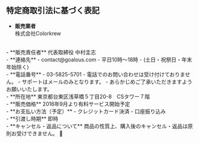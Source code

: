 ## 特定商取引法に基づく表記

- **販売業者**  
株式会社Colorkrew  
<br>
- **販売責任者**  
代表取締役 中村圭志  
<br>
- **連絡先**  
    - contact@goalous.com
    - 平日10時～18時
    - (土日・祝祭日・年末年始除く)  
<br>
- **電話番号**  
    - 03-5825-5701
    - 電話でのお問い合わせは受け付けておりません。
    - サポートはメールのみとなります。
    - あらかじめご了承いただきますようお願いいたします。  
<br>
- **所在地**  
    東京都台東区浅草橋５丁目20-8　CSタワー７階  
<br>
- **販売価格**
    2016年9月より有料サービス開始予定  
<br>
- **お支払い方法（予定）**  
    - クレジットカード決済
    - 口座振り込み
<br>
- **引渡し時期**  
    即時  
<br>
- **キャンセル・返品について**  
    商品の性質上、購入後のキャンセル・返品は原則お受けできません。

